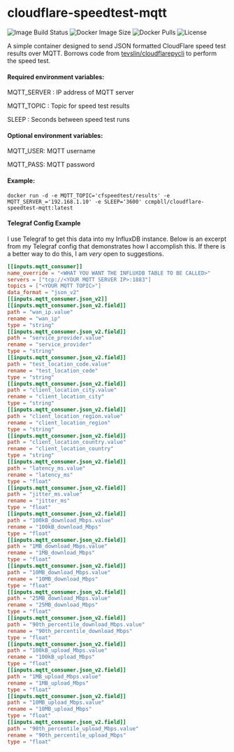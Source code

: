 # cloudflare-speedtest-mqtt
![Image Build Status](https://img.shields.io/github/actions/workflow/status/ccmpbll/cloudflare-speedtest-mqtt/docker-image.yml?branch=main) ![Docker Image Size](https://img.shields.io/docker/image-size/ccmpbll/cloudflare-speedtest-mqtt/latest) ![Docker Pulls](https://img.shields.io/docker/pulls/ccmpbll/cloudflare-speedtest-mqtt.svg) ![License](https://img.shields.io/badge/License-GPLv3-blue.svg)

A simple container designed to send JSON formatted CloudFlare speed test results over MQTT. Borrows code from [tevslin/cloudflarepycli](https://github.com/tevslin/cloudflarepycli) to perform the speed test.

#### Required environment variables:

MQTT_SERVER : IP address of MQTT server

MQTT_TOPIC : Topic for speed test results

SLEEP : Seconds between speed test runs

#### Optional environment variables:

MQTT_USER: MQTT username

MQTT_PASS: MQTT password

#### Example:
```
docker run -d -e MQTT_TOPIC='cfspeedtest/results' -e MQTT_SERVER_='192.168.1.10' -e SLEEP='3600' ccmpbll/cloudflare-speedtest-mqtt:latest
```

#### Telegraf Config Example

I use Telegraf to get this data into my InfluxDB instance. Below is an excerpt from my Telegraf config that demonstrates how I accomplish this. 
If there is a better way to do this, I am *very* open to suggestions.

```TOML
[[inputs.mqtt_consumer]]
name_override = "<WHAT YOU WANT THE INFLUXDB TABLE TO BE CALLED>"
servers = ["tcp://<YOUR MQTT SERVER IP>:1883"]
topics = ["<YOUR MQTT TOPIC>"]
data_format = "json_v2"
[[inputs.mqtt_consumer.json_v2]]
[[inputs.mqtt_consumer.json_v2.field]]
path = "wan_ip.value"
rename = "wan_ip"
type = "string"
[[inputs.mqtt_consumer.json_v2.field]]
path = "service_provider.value"
rename = "service_provider"
type = "string"
[[inputs.mqtt_consumer.json_v2.field]]
path = "test_location_code.value"
rename = "test_location_code"
type = "string"
[[inputs.mqtt_consumer.json_v2.field]]
path = "client_location_city.value"
rename = "client_location_city"
type = "string"
[[inputs.mqtt_consumer.json_v2.field]]
path = "client_location_region.value"
rename = "client_location_region"
type = "string"
[[inputs.mqtt_consumer.json_v2.field]]
path = "client_location_country.value"
rename = "client_location_country"
type = "string"
[[inputs.mqtt_consumer.json_v2.field]]
path = "latency_ms.value"
rename = "latency_ms"
type = "float"
[[inputs.mqtt_consumer.json_v2.field]]
path = "jitter_ms.value"
rename = "jitter_ms"
type = "float"
[[inputs.mqtt_consumer.json_v2.field]]
path = "100kB_download_Mbps.value"
rename = "100kB_download_Mbps"
type = "float"
[[inputs.mqtt_consumer.json_v2.field]]
path = "1MB_download_Mbps.value"
rename = "1MB_download_Mbps"
type = "float"
[[inputs.mqtt_consumer.json_v2.field]]
path = "10MB_download_Mbps.value"
rename = "10MB_download_Mbps"
type = "float"
[[inputs.mqtt_consumer.json_v2.field]]
path = "25MB_download_Mbps.value"
rename = "25MB_download_Mbps"
type = "float"
[[inputs.mqtt_consumer.json_v2.field]]
path = "90th_percentile_download_Mbps.value"
rename = "90th_percentile_download_Mbps"
type = "float"
[[inputs.mqtt_consumer.json_v2.field]]
path = "100kB_upload_Mbps.value"
rename = "100kB_upload_Mbps"
type = "float"
[[inputs.mqtt_consumer.json_v2.field]]
path = "1MB_upload_Mbps.value"
rename = "1MB_upload_Mbps"
type = "float"
[[inputs.mqtt_consumer.json_v2.field]]
path = "10MB_upload_Mbps.value"
rename = "10MB_upload_Mbps"
type = "float"
[[inputs.mqtt_consumer.json_v2.field]]
path = "90th_percentile_upload_Mbps.value"
rename = "90th_percentile_upload_Mbps"
type = "float"
```
